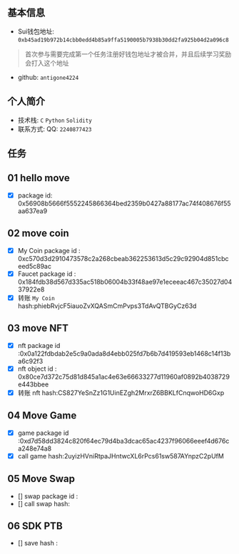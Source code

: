 ## 基本信息
- Sui钱包地址: `0xb45ad19b972b14cbb0edd4b85a9ffa5190005b7938b30dd2fa925b04d2a096c8`
> 首次参与需要完成第一个任务注册好钱包地址才被合并，并且后续学习奖励会打入这个地址
- github: `antigone4224`

## 个人简介
- 技术栈: `C` `Python` `Solidity`
- 联系方式: QQ: `2240877423` 

## 任务

##   01 hello move  
- [x] package id: 0x56908b5666f5552245866364bed2359b0427a88177ac74f408676f55aa637ea9

##   02 move coin
- [x] My Coin package id : 0xc570d3d2910473578c2a268cbeab362253613d5c29c92904d851cbceed5c89ac
- [x] Faucet package id : 0x184fdb38d567d335ac518b06004b33f48ae97e1eceeac467c35027d0437922e8
- [x]  转账 `My Coin` hash:phiebRvjcF5iauoZvXQASmCmPvps3TdAvQTBGyCz63d

##   03 move NFT
- [x] nft package id :0x0a122fdbdab2e5c9a0ada8d4ebb025fd7b6b7d419593eb1468c14f13ba6c92f3
- [x]  nft object id : 0x80ce7d372c75d81d845a1ac4e63e66633277d11960af0892b4038729e443bbee
- [x] 转账 nft  hash:CS827YeSnZz1G1UinEZgh2MrxrZ6BBKLfCnqwoHD6Gxp

##   04 Move Game
- [x]  game package id :0xd7d58dd3824c820f64ec79d4ba3dcac65ac4237f96066eeef4d676ca248e74a8
- [x]  call game hash:2uyizHVniRtpaJHntwcXL6rPcs61sw587AYnpzC2pUfM

##   05 Move Swap
- [] swap package id :
- [] call swap hash:

##   06 SDK PTB
- [] save hash :
